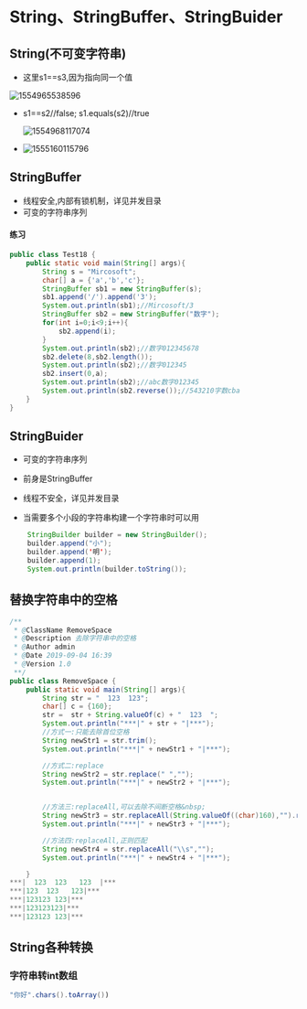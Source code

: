 # String、StringBuffer、StringBuider

## String(不可变字符串)

- 这里s1==s3,因为指向同一个值

![1554965538596](http://ww4.sinaimg.cn/large/006tNc79ly1g4zlks56wlj30q90bhgml.jpg)

- s1==s2//false;       s1.equals(s2)//true

  ![1554968117074](http://ww1.sinaimg.cn/large/006tNc79ly1g4zlkt3gqej30z10bhgmk.jpg)

- ![1555160115796](http://ww1.sinaimg.cn/large/006tNc79ly1g4zlksmnntj30qw0d4q3z.jpg)

## StringBuffer

- 线程安全,内部有锁机制，详见并发目录
- 可变的字符串序列

#### 练习

```java
public class Test18 {
    public static void main(String[] args){
        String s = "Mircosoft";
        char[] a = {'a','b','c'};
        StringBuffer sb1 = new StringBuffer(s);
        sb1.append('/').append('3');
        System.out.println(sb1);//Mircosoft/3
        StringBuffer sb2 = new StringBuffer("数字");
        for(int i=0;i<9;i++){
            sb2.append(i);
        }
        System.out.println(sb2);//数字012345678
        sb2.delete(8,sb2.length());
        System.out.println(sb2);//数字012345
        sb2.insert(0,a);
        System.out.println(sb2);//abc数字012345
        System.out.println(sb2.reverse());//543210字数cba
    }
}
```



## StringBuider

- 可变的字符串序列

- 前身是StringBuffer

- 线程不安全，详见并发目录

- 当需要多个小段的字符串构建一个字符串时可以用

  ```java
   StringBuilder builder = new StringBuilder();
   builder.append("小");
   builder.append('明');
   builder.append(1);
   System.out.println(builder.toString());
  ```

## 



## 替换字符串中的空格

```java
/**
 * @ClassName RemoveSpace
 * @Description 去除字符串中的空格
 * @Author admin
 * @Date 2019-09-04 16:39
 * @Version 1.0
 **/
public class RemoveSpace {
    public static void main(String[] args){
        String str = "  123  123";
        char[] c = {160};
        str =  str + String.valueOf(c) + "  123  ";
        System.out.println("***|" + str + "|***");
        //方式一:只能去除首位空格
        String newStr1 = str.trim();
        System.out.println("***|" + newStr1 + "|***");

        //方式二:replace
        String newStr2 = str.replace(" ","");
        System.out.println("***|" + newStr2 + "|***");


        //方法三:replaceAll,可以去除不间断空格&nbsp;
        String newStr3 = str.replaceAll(String.valueOf((char)160),"").replaceAll(" ","");
        System.out.println("***|" + newStr3 + "|***");

        //方法四:replaceAll,正则匹配
        String newStr4 = str.replaceAll("\\s","");
        System.out.println("***|" + newStr4 + "|***");

    }
***|  123  123   123  |***
***|123  123   123|***
***|123123 123|***
***|123123123|***
***|123123 123|***

```





## String各种转换

### 字符串转int数组

```java
"你好".chars().toArray())
```